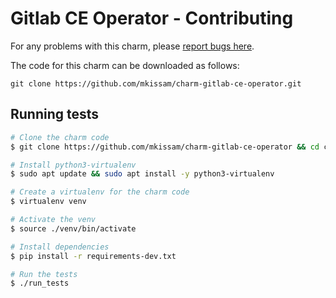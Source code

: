 # Gitlab CE Operator - Contributing

For any problems with this charm, please [report bugs here](https://github.com/mkissam/charm-gitlab-ce-operator/issuest).

The code for this charm can be downloaded as follows:

```
git clone https://github.com/mkissam/charm-gitlab-ce-operator.git
```

## Running tests

```bash
# Clone the charm code
$ git clone https://github.com/mkissam/charm-gitlab-ce-operator && cd charm-gitlab-ce-operator

# Install python3-virtualenv
$ sudo apt update && sudo apt install -y python3-virtualenv

# Create a virtualenv for the charm code
$ virtualenv venv

# Activate the venv
$ source ./venv/bin/activate

# Install dependencies
$ pip install -r requirements-dev.txt

# Run the tests
$ ./run_tests
```
